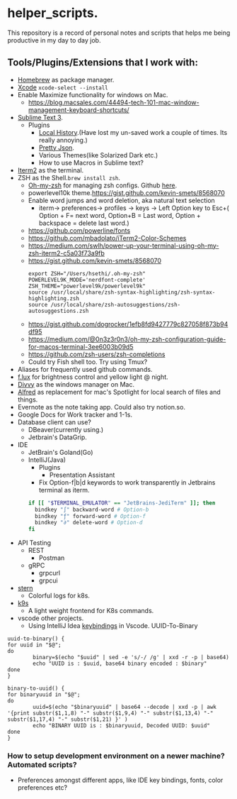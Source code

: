 # helper_scripts.

This repository is a record of personal notes and scripts that helps me being productive in my day to day job.


## Tools/Plugins/Extensions that I work with:
- [Homebrew](https://brew.sh/) as package manager.
- [Xcode](https://developer.apple.com/xcode/) `xcode-select --install`
- Enable Maximize functionality for windows on Mac.
  - https://blog.macsales.com/44494-tech-101-mac-window-management-keyboard-shortcuts/
- [Sublime Text 3](https://www.sublimetext.com/3).
  - Plugins
    - [Local History](https://packagecontrol.io/packages/Local%20History).(Have lost my un-saved work a couple of times. Its really annoying.)
    - [Pretty Json](https://packagecontrol.io/packages/Pretty%20JSON).
    - Various Themes(like Solarized Dark etc.)
    - How to use Macros in Sublime text?
- [Iterm2](https://www.iterm2.com/) as the terminal.
- ZSH as the Shell.`brew install zsh`.
  - [Oh-my-zsh](https://ohmyz.sh/) for managing zsh configs. Github [here](https://github.com/ohmyzsh/ohmyzsh).
  - powerlevel10k theme.https://gist.github.com/kevin-smets/8568070
  - Enable word jumps and word deletion, aka natural text selection
    - iterm-> preferences-> profiles -> keys -> Left Option key to Esc+( Option + F= next word, Option+B = Last word, Option + backspace = delete last word.)
  - https://github.com/powerline/fonts
  - https://github.com/mbadolato/iTerm2-Color-Schemes
  - https://medium.com/swlh/power-up-your-terminal-using-oh-my-zsh-iterm2-c5a03f73a9fb
  - https://gist.github.com/kevin-smets/8568070
    ```
    export ZSH="/Users/hsethi/.oh-my-zsh"
    POWERLEVEL9K_MODE='nerdfont-complete'
    ZSH_THEME="powerlevel9k/powerlevel9k"
    source /usr/local/share/zsh-syntax-highlighting/zsh-syntax-highlighting.zsh
    source /usr/local/share/zsh-autosuggestions/zsh-autosuggestions.zsh
    ```
  - https://gist.github.com/dogrocker/1efb8fd9427779c827058f873b94df95
  - https://medium.com/@0n3z3r0n3/oh-my-zsh-configuration-guide-for-macos-terminal-3ee6003b09d5
  - https://github.com/zsh-users/zsh-completions
  - Could try Fish shell too. Try using Tmux?
- Aliases for frequently used github commands.
- [f.lux](https://justgetflux.com/) for brightness control and yellow light @ night.
- [Divvy](https://mizage.com/divvy/) as the windows manager on Mac.
- [Alfred](https://www.alfredapp.com/) as replacement for mac's Spotlight for local search of files and things.
- Evernote as the note taking app. Could also try notion.so.
- Google Docs for Work tracker and 1-1s.
- Database client can use?
  - DBeaver(currently using.)
  - Jetbrain's DataGrip.
- IDE
  - JetBrain's Goland(Go)
  - IntelliJ(Java)
    - Plugins
      - Presentation Assistant
    - Fix Option-f|b|d keywords to work transparently in Jetbrains terminal as iterm.
    ```bash
    if [[ "$TERMINAL_EMULATOR" == "JetBrains-JediTerm" ]]; then
      bindkey "∫" backward-word # Option-b
      bindkey "ƒ" forward-word # Option-f
      bindkey "∂" delete-word # Option-d
    fi
    ```
- API Testing
  - REST
    - Postman
  - gRPC
    - grpcurl
    - grpcui
- [stern](https://github.com/wercker/stern)
  - Colorful logs for k8s.
- [k9s](https://github.com/derailed/k9s)
  - A light weight frontend for K8s commands.
- vscode other projects.
  - Using IntelliJ Idea [keybindings](https://marketplace.visualstudio.com/items?itemName=k--kato.intellij-idea-keybindings) in Vscode. 
UUID-To-Binary
```
uuid-to-binary() {
for uuid in "$@";
do
        binary=$(echo "$uuid" | sed -e 's/-/ /g' | xxd -r -p | base64)
        echo "UUID is : $uuid, base64 binary encoded : $binary"
done
}

binary-to-uuid() {
for binaryuuid in "$@";
do
        uuid=$(echo "$binaryuuid" | base64 --decode | xxd -p | awk '{print substr($1,1,8) "-" substr($1,9,4) "-" substr($1,13,4) "-" substr($1,17,4) "-" substr($1,21) }' )
        echo "BINARY UUID is : $binaryuuid, Decoded UUID: $uuid"
done
}
```

### How to setup development environment on a newer machine? Automated scripts?
- Preferences amongst different apps, like IDE key bindings, fonts, color preferences etc?
